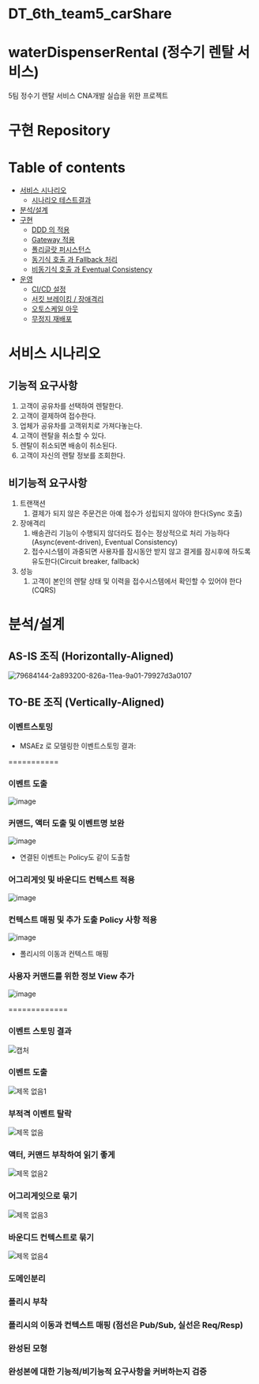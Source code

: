 # DT_6th_team5_carShare

# waterDispenserRental (정수기 렌탈 서비스)

5팀 정수기 렌탈 서비스 CNA개발 실습을 위한 프로젝트

# 구현 Repository


# Table of contents

- [서비스 시나리오](#서비스-시나리오)
  - [시나리오 테스트결과](#시나리오-테스트결과)
- [분석/설계](#분석설계)
- [구현](#구현)
  - [DDD 의 적용](#ddd-의-적용)
  - [Gateway 적용](#Gateway-적용)
  - [폴리글랏 퍼시스턴스](#폴리글랏-퍼시스턴스)
  - [동기식 호출 과 Fallback 처리](#동기식-호출-과-Fallback-처리)
  - [비동기식 호출 과 Eventual Consistency](#비동기식-호출-과-Eventual-Consistency)
- [운영](#운영)
  - [CI/CD 설정](#cicd설정)
  - [서킷 브레이킹 / 장애격리](#서킷-브레이킹-/-장애격리)
  - [오토스케일 아웃](#오토스케일-아웃)
  - [무정지 재배포](#무정지-재배포)
  

# 서비스 시나리오

## 기능적 요구사항
1. 고객이 공유차를 선택하여 렌탈한다.
1. 고객이 결제하여 접수한다.
1. 업체가 공유차를 고객위치로 가져다놓는다.
1. 고객이 렌탈을 취소할 수 있다.
1. 렌탈이 취소되면 배송이 취소된다.
1. 고객이 자신의 렌탈 정보를 조회한다.

## 비기능적 요구사항
1. 트랜잭션
    1. 결제가 되지 않은 주문건은 아예 접수가 성립되지 않아야 한다(Sync 호출)
1. 장애격리
    1. 배송관리 기능이 수행되지 않더라도 접수는 정상적으로 처리 가능하다(Async(event-driven), Eventual Consistency)
    1. 접수시스템이 과중되면 사용자를 잠시동안 받지 않고 결게를 잠시후에 하도록 유도한다(Circuit breaker, fallback)
1. 성능
    1. 고객이 본인의 렌탈 상태 및 이력을 접수시스템에서 확인할 수 있어야 한다(CQRS)


# 분석/설계

## AS-IS 조직 (Horizontally-Aligned)
![79684144-2a893200-826a-11ea-9a01-79927d3a0107](https://user-images.githubusercontent.com/42608068/96371393-84789f00-119c-11eb-80d9-ffbcab38ff84.png)


## TO-BE 조직 (Vertically-Aligned)



### 이벤트스토밍
* MSAEz 로 모델링한 이벤트스토밍 결과:  

===========

### 이벤트 도출 
![image](https://user-images.githubusercontent.com/47113630/96410136-64d78a00-1221-11eb-9ca0-723dd9171c81.png)

### 커맨드, 액터 도출 및 이벤트명 보완 
![image](https://user-images.githubusercontent.com/47113630/96410990-bfbdb100-1222-11eb-92c0-3590f78b7ea9.png)
* 연결된 이벤트는 Policy도 같이 도출함

### 어그리게잇 및 바운디드 컨텍스트 적용 
![image](https://user-images.githubusercontent.com/47113630/96412237-c64d2800-1224-11eb-945c-441b6aaba254.png)

### 컨텍스트 매핑 및 추가 도출 Policy 사항 적용
![image](https://user-images.githubusercontent.com/47113630/96413447-9d2d9700-1226-11eb-802c-9c785b1cfbe8.png)
* 폴리시의 이동과 컨텍스트 매핑

### 사용자 커맨드를 위한 정보 View 추가
![image](https://user-images.githubusercontent.com/47113630/96414047-89366500-1227-11eb-9864-4ac69a205e2f.png)

=============

### 이벤트 스토밍 결과  
![캡처](https://user-images.githubusercontent.com/42608068/96403044-55047980-1212-11eb-9d7c-84bc82ab7ecd.PNG)

### 이벤트 도출 
![제목 없음1](https://user-images.githubusercontent.com/42608068/96401757-3650b380-120f-11eb-87dc-764e34ae453c.png)

### 부적격 이벤트 탈락
![제목 없음](https://user-images.githubusercontent.com/42608068/96401697-0e615000-120f-11eb-982d-2b57c7e2d692.png)

### 액터, 커맨드 부착하여 읽기 좋게
![제목 없음2](https://user-images.githubusercontent.com/42608068/96401865-7ca61280-120f-11eb-83d6-cb0f2970cb37.png)

### 어그리게잇으로 묶기
![제목 없음3](https://user-images.githubusercontent.com/42608068/96402579-423d7500-1211-11eb-9784-c1f7e1c4b2fb.png)

### 바운디드 컨텍스트로 묶기
![제목 없음4](https://user-images.githubusercontent.com/42608068/96402789-b9730900-1211-11eb-84a1-43062ff258fe.png)

### 도메인분리


### 폴리시 부착 


### 폴리시의 이동과 컨텍스트 매핑 (점선은 Pub/Sub, 실선은 Req/Resp)


### 완성된 모형


### 완성본에 대한 기능적/비기능적 요구사항을 커버하는지 검증
